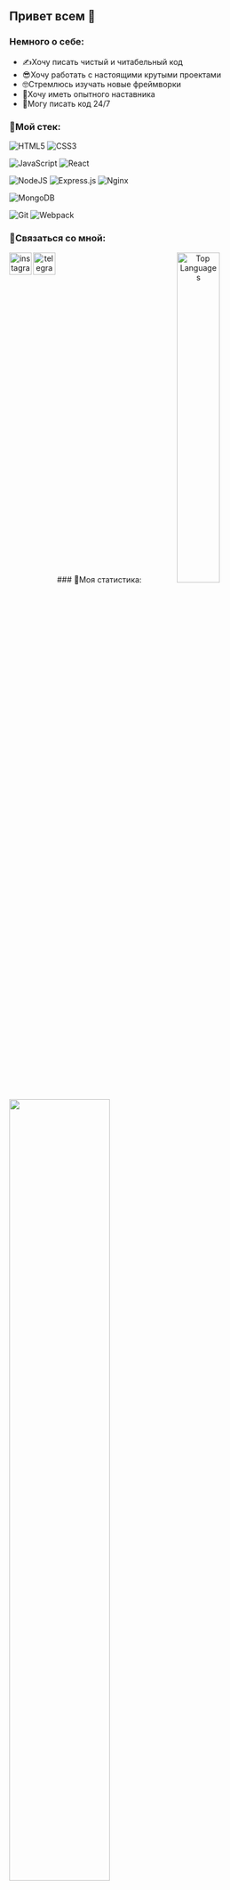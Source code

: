 ## Привет всем 👋
### Немного о себе:
- ✍Хочу писать чистый и читабельный код
- 😎Хочу работать с настоящими крутыми проектами
- 🤓Стремлюсь изучать новые фреймворки
- 👵Хочу иметь опытного наставника
- 👻Могу писать код 24/7
### 🔨Мой стек:
![HTML5](https://img.shields.io/badge/html5-%23E34F26.svg?style=for-the-badge&logo=html5&logoColor=white)
![CSS3](https://img.shields.io/badge/css3-%231572B6.svg?style=for-the-badge&logo=css3&logoColor=white)

![JavaScript](https://img.shields.io/badge/javascript-%23323330.svg?style=for-the-badge&logo=javascript&logoColor=%23F7DF1E)
![React](https://img.shields.io/badge/react-%2320232a.svg?style=for-the-badge&logo=react&logoColor=%2361DAFB)

![NodeJS](https://img.shields.io/badge/node.js-6DA55F?style=for-the-badge&logo=node.js&logoColor=white)
![Express.js](https://img.shields.io/badge/express.js-%23404d59.svg?style=for-the-badge&logo=express&logoColor=%2361DAFB)
![Nginx](https://img.shields.io/badge/nginx-%23009639.svg?style=for-the-badge&logo=nginx&logoColor=white)

![MongoDB](https://img.shields.io/badge/MongoDB-%234ea94b.svg?style=for-the-badge&logo=mongodb&logoColor=white)

![Git](https://img.shields.io/badge/git-%23F05033.svg?style=for-the-badge&logo=git&logoColor=white)
![Webpack](https://img.shields.io/badge/webpack-%238DD6F9.svg?style=for-the-badge&logo=webpack&logoColor=black)
<h3 align="left">🤙Связаться со мной:</h3>

<p align="center">
	<a href="https://www.instagram.com/veronikacumberbatch/" target="_blank"">
		<img align="left" src="https://w7.pngwing.com/pngs/822/208/png-transparent-instagram-application-icon-social-media-logo-symbol-insta-text-monochrome-social-media-marketing-thumbnail.png" alt="instagram" height="40" width="40" />
	</a>
	<a href="https://t.me/veronikacumberbatch" target="_blank">
		<img align="left" src="https://cdn.icon-icons.com/icons2/2699/PNG/512/telegram_tile_logo_icon_169640.png" alt="telegram" height="40" width="40" />
	</a>
</p>
### 📖Моя статистика:
<a href="https://github.com/veronikadogareva" align="center"><img width="39%" src="https://github-readme-stats.vercel.app/api/top-langs/?username=veronikadogareva&langs_count=10&title_color=0891b2&text_color=ffffff&icon_color=0891b2&bg_color=1c1917&hide_border=true&locale=en&custom_title=Top%20%Languages" alt="Top Languages" /></a>
<a><img width="60%" src="https://metrics.lecoq.io/VanVorobyov?template=classic&base.header=0&base.activity=0&base.community=0&base.repositories=0&base.metadata=0&isocalendar=1&base=header%2C%20activity%2C%20community%2C%20repositories%2C%20metadata&base.indepth=false&base.hireable=false&base.skip=false&isocalendar=false&isocalendar.duration=half-year&config.timezone=Europe%2FMoscow"/>  
</a>
  </div>

<p align="left">
<img src="https://capsule-render.vercel.app/api?type=waving&color=100:99B479,0:C7D3B9&height=80&section=footer"/>
</p>
